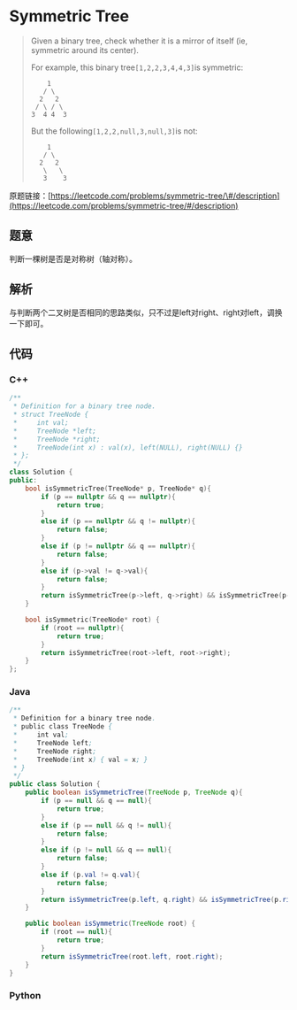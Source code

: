 # Symmetric Tree

> Given a binary tree, check whether it is a mirror of itself \(ie, symmetric around its center\).
>
> For example, this binary tree`[1,2,2,3,4,4,3]`is symmetric:
>
> ```
>     1
>    / \
>   2   2
>  / \ / \
> 3  4 4  3
> ```
>
> But the following`[1,2,2,null,3,null,3]`is not:
>
> ```
>     1
>    / \
>   2   2
>    \   \
>    3    3
> ```

原题链接：[https://leetcode.com/problems/symmetric-tree/\#/description](https://leetcode.com/problems/symmetric-tree/#/description)

## 题意

判断一棵树是否是对称树（轴对称）。

## 解析

与判断两个二叉树是否相同的思路类似，只不过是left对right、right对left，调换一下即可。

## 代码

### C++

```cpp
/**
 * Definition for a binary tree node.
 * struct TreeNode {
 *     int val;
 *     TreeNode *left;
 *     TreeNode *right;
 *     TreeNode(int x) : val(x), left(NULL), right(NULL) {}
 * };
 */
class Solution {
public:
    bool isSymmetricTree(TreeNode* p, TreeNode* q){
        if (p == nullptr && q == nullptr){
            return true;
        }
        else if (p == nullptr && q != nullptr){
            return false;
        }
        else if (p != nullptr && q == nullptr){
            return false;
        }
        else if (p->val != q->val){
            return false;
        }
        return isSymmetricTree(p->left, q->right) && isSymmetricTree(p->right, q->left);
    }

    bool isSymmetric(TreeNode* root) {
        if (root == nullptr){
            return true;
        }
        return isSymmetricTree(root->left, root->right);
    }
};
```

### Java

```java
/**
 * Definition for a binary tree node.
 * public class TreeNode {
 *     int val;
 *     TreeNode left;
 *     TreeNode right;
 *     TreeNode(int x) { val = x; }
 * }
 */
public class Solution {
    public boolean isSymmetricTree(TreeNode p, TreeNode q){
        if (p == null && q == null){
            return true;
        }
        else if (p == null && q != null){
            return false;
        }
        else if (p != null && q == null){
            return false;
        }
        else if (p.val != q.val){
            return false;
        }
        return isSymmetricTree(p.left, q.right) && isSymmetricTree(p.right, q.left);
    }

    public boolean isSymmetric(TreeNode root) {
        if (root == null){
            return true;
        }
        return isSymmetricTree(root.left, root.right);
    }
}
```

### Python

```py

```



